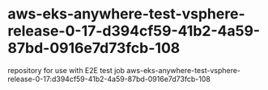 # aws-eks-anywhere-test-vsphere-release-0-17-d394cf59-41b2-4a59-87bd-0916e7d73fcb-108
repository for use with E2E test job aws-eks-anywhere-test-vsphere-release-0-17:d394cf59-41b2-4a59-87bd-0916e7d73fcb-108
